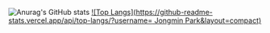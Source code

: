 
![Anurag's GitHub stats](https://github-readme-stats.vercel.app/api?username=kyg0711&show_icons=true&theme=highcontrast)
[![Top Langs](https://github-readme-stats.vercel.app/api/top-langs/?username=	Jongmin Park&layout=compact)](https://github.com/anuraghazra/github-readme-stats)
